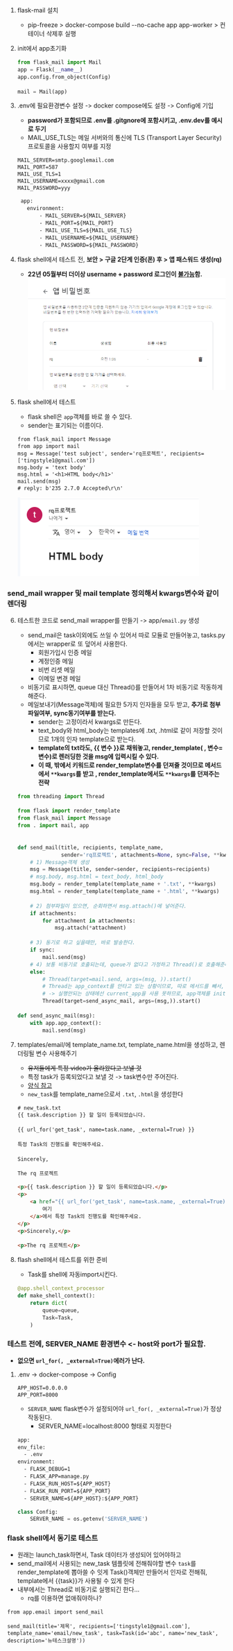 1. flask-mail 설치
   - pip-freeze > docker-compose build --no-cache app app-worker > 컨테이너 삭제후 실행
   
2. init에서 app초기화
    ```python
    from flask_mail import Mail
    app = Flask(__name__)
    app.config.from_object(Config)
    
    mail = Mail(app)
    ```
   
3. .env에 필요환경변수 설정 -> docker compose에도 설정 -> Config에 기입
   - **password가 포함되므로 .env를 .gitgnore에 포함시키고, .env.dev를 예시로 두기**
   - MAIL_USE_TLS는 메일 서버와의 통신에 TLS (Transport Layer Security) 프로토콜을 사용할지 여부를 지정
   ```dotenv
   MAIL_SERVER=smtp.googlemail.com
   MAIL_PORT=587
   MAIL_USE_TLS=1
   MAIL_USERNAME=xxxx@gmail.com
   MAIL_PASSWORD=yyy
   ```
   ```dockerfile
    app:
      environment:
          - MAIL_SERVER=${MAIL_SERVER}
          - MAIL_PORT=${MAIL_PORT}
          - MAIL_USE_TLS=${MAIL_USE_TLS}
          - MAIL_USERNAME=${MAIL_USERNAME}
          - MAIL_PASSWORD=${MAIL_PASSWORD}
   ```
4. flask shell에서 테스트 전, **보안 > 구글 2단계 인증(폰) 후 > 앱 패스워드 생성(rq)**
   - **22년 05월부터 더이상 username + password 로그인이 [불가능](https://stackoverflow.com/questions/16512592/login-credentials-not-working-with-gmail-smtp)함.**
   ![img.png](images/app_password.png)
5. flask shell에서 테스트
    - flask shell은 `app`객체를 바로 쓸 수 있다.
    - sender는 표기되는 이름이다.
    ```shell
    from flask_mail import Message
    from app import mail
    msg = Message('test subject', sender='rq프로젝트', recipients=['tingstyle1@gmail.com'])
    msg.body = 'text body'
    msg.html = '<h1>HTML body</h1>'
    mail.send(msg)
    # reply: b'235 2.7.0 Accepted\r\n'   
    ```
    ![img.png](images/email_ex.png)

### send_mail wrapper 및 mail template 정의해서 kwargs변수와 같이 렌더링
6. 테스트한 코드로 send_mail wrapper를 만들기 -> app/`email.py` 생성
   - send_mail은 task이외에도 쓰일 수 있어서 따로 모듈로 만들어놓고, tasks.py에서는 wrapper로 또 덮어서 사용한다.
     - 회원가입시 인증 메일
     - 계정인증 메일
     - 비번 리셋 메일
     - 이메일 변경 메일 
   - 비동기로 표시하면, queue 대신 Thread()를 만들어서 1차 비동기로 작동하게 해준다.
   - 메일보내기(Message객체)에 필요한 5가지 인자들을 모두 받고, **추가로 첨부파일여부, sync동기여부를 받는다.**
     - sender는 고정이라서 kwargs로 만든다.
     - text_body와 html_body는 templates에 .txt, .html로 같이 저장할 것이므로 1개의 인자 template으로 받는다.
     - **template의 txt라도, {{ 변수 }}로 채워놓고, render_template( , 변수=변수)로 렌러딩한 것을 msg에 입력시킬 수 있다.**
     - **이 때, 밖에서 키워드로 render_template변수를 던져줄 것이므로 메서드에서 `**kwargs`를 받고 , render_template에서도 `**kwargs`를 던져주는 전략**

    ```python
    from threading import Thread
    
    from flask import render_template
    from flask_mail import Message
    from . import mail, app
    
    
    def send_mail(title, recipients, template_name,
                  sender='rq프로젝트', attachments=None, sync=False, **kwargs):
        # 1) Message객체 생성
        msg = Message(title, sender=sender, recipients=recipients)
        # msg.body, msg.html = text_body, html_body
        msg.body = render_template(template_name + '.txt', **kwargs)
        msg.html = render_template(template_name + '.html', **kwargs)
    
        # 2) 첨부파일이 있으면, 순회하면서 msg.attach()에 넣어준다.
        if attachments:
            for attachment in attachments:
                msg.attach(*attachment)
    
        # 3) 동기로 하고 싶을때만, 바로 발송한다.
        if sync:
            mail.send(msg)
        # 4) 보통 비동기로 호출되는데, queue가 없다고 가정하고 Thread()로 호출해준다.
        else:
            # Thread(target=mail.send, args=(msg, )).start()
            # Thread는 app_context를 안타고 있는 상황이므로, 따로 메서드를 빼서, app_context내에서 실행되어야한다
            # -> 실행안되는 상태에선 current_app을 사용 못하므로, app객체를 init(.)에서 가져와야한다.
            Thread(target=send_async_mail, args=(msg,)).start()
    
   def send_async_mail(msg):
        with app.app_context():
            mail.send(msg)
    ```
   

7. templates/email/에 template_name.txt, template_name.html을 생성하고, 렌더링될 변수 사용해주기
    - ~~유저들에게 특정 video가 올라왔다고 보낼 것~~
    - 특정 task가 등록되었다고 보낼 것 -> task변수만 주어진다.
    - [양식 참고](https://blog.miguelgrinberg.com/post/the-flask-mega-tutorial-part-x-email-support)
    - `new_task`를 template_name으로서 `.txt`, `.html`을 생성한다
    ```html
    # new_task.txt
    {{ task.description }} 할 일이 등록되었습니다.
    
    {{ url_for('get_task', name=task.name, _external=True) }}
    
    특정 Task의 진행도를 확인해주세요.
    
    Sincerely,
    
    The rq 프로젝트
    ```
    ```html
    <p>{{ task.description }} 할 일이 등록되었습니다.</p>
    <p>
        <a href="{{ url_for('get_task', name=task.name, _external=True) }}">
            여기
        </a>에서 특정 Task의 진행도를 확인해주세요.
    </p>
    <p>Sincerely,</p>
    
    <p>The rq 프로젝트</p>
    ```
   
8. flash shell에서 테스트를 위한 준비
    - Task를 shell에 자동import시킨다.
    ```python
    @app.shell_context_processor
    def make_shell_context():
        return dict(
            queue=queue,
            Task=Task,
        )
    ```

### 테스트 전에, SERVER_NAME 환경변수 <- host와 port가 필요함.
- **없으면 `url_for(, _external=True)`에러가 난다.**

1. .env -> docker-compose -> Config
    ```shell
    APP_HOST=0.0.0.0
    APP_PORT=8000
    ```
    - `SERVER_NAME` flask변수가 설정되어야 `url_for(, _external=True)`가 정상 작동된다.
        - SERVER_NAME=localhost:8000 형태로 지정한다  
    ```dockerfile
    app:
    env_file:
      - .env
    environment:
      - FLASK_DEBUG=1
      - FLASK_APP=manage.py
      - FLASK_RUN_HOST=${APP_HOST}
      - FLASK_RUN_PORT=${APP_PORT}
      - SERVER_NAME=${APP_HOST}:${APP_PORT}
    ```
    ```python
    class Config:
        SERVER_NAME = os.getenv('SERVER_NAME')
    ```
### flask shell에서 동기로 테스트
- 원래는 launch_task하면서, Task 데이터가 생성되어 있어야하고
- send_mail에서 사용되는 new_task 템플릿에 전해줘야할 변수 `task`를 render_template에 뽑아쓸 수 잇게 Task()객체만 만들어서 인자로 전해줘, template에서 {{task}}가 사용될 수 있게 한다
- 내부에서는 Thread로 비동기로 실행되긴 한다...
  - rq를 이용하면 없애줘야하나?
```shell
from app.email import send_mail

send_mail(title='제목', recipients=['tingstyle1@gmail.com'], template_name='email/new_task', task=Task(id='abc', name='new_task', description='뉴테스크설명'))
```

